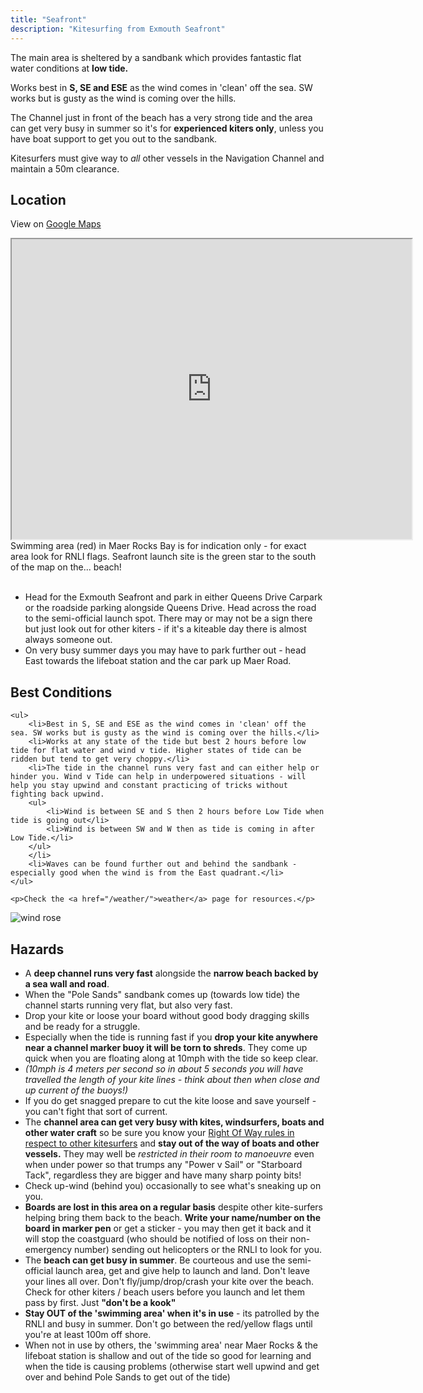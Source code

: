 ```yaml
---
title: "Seafront"
description: "Kitesurfing from Exmouth Seafront"
---
```


The main area is sheltered by a sandbank which provides fantastic flat water conditions at **low tide.**

Works best in **S, SE and ESE** as the wind comes in 'clean' off the sea. SW works but is gusty as the wind is coming over the hills.

The Channel just in front of the beach has a very strong tide and the area can get very busy in summer so it's for **experienced kiters only**, unless you have boat support to get you out to the sandbank.

Kitesurfers must give way to _all_ other vessels in the Navigation Channel and maintain a 50m clearance.

<!--more-->

## Location

View on [Google Maps](https://drive.google.com/open?id=1-ZO755CqpeceKO2cMKHwK26Ow30WJCRY&usp=sharing)

<div class="image-container text-center">
<iframe src="https://www.google.com/maps/d/u/0/embed?mid=1-ZO755CqpeceKO2cMKHwK26Ow30WJCRY" width="640" height="480"></iframe>
    <div class="caption">
    Swimming area (red) in Maer Rocks Bay is for indication only - for exact area look for RNLI flags.
    Seafront launch site is the green star to the south of the map on the... beach!
    </div>
</div>

<br>

* Head for the Exmouth Seafront and park in either Queens Drive Carpark or the roadside parking alongside Queens Drive. Head across the road to the semi-official launch spot. There may or may not be a sign there but just look out for other kiters - if it's a kiteable day there is almost always someone out. 
* On very busy summer days you may have to park further out - head East towards the lifeboat station and the car park up Maer Road.

## Best Conditions



<div class="row">
  <div class="col-md-8 col-md-push-8">

    <ul>
        <li>Best in S, SE and ESE as the wind comes in 'clean' off the sea. SW works but is gusty as the wind is coming over the hills.</li>
        <li>Works at any state of the tide but best 2 hours before low tide for flat water and wind v tide. Higher states of tide can be ridden but tend to get very choppy.</li>
        <li>The tide in the channel runs very fast and can either help or hinder you. Wind v Tide can help in underpowered situations - will help you stay upwind and constant practicing of tricks without fighting back upwind.
        <ul>
            <li>Wind is between SE and S then 2 hours before Low Tide when tide is going out</li>
            <li>Wind is between SW and W then as tide is coming in after Low Tide.</li>
        </ul>
        </li>
        <li>Waves can be found further out and behind the sandbank - especially good when the wind is from the East quadrant.</li>
    </ul>

    <p>Check the <a href="/weather/">weather</a> page for resources.</p>

  </div>
  <div class="col-md-4 col-md-pull-4">
    <img src="/images/wind-rose-seafront_small.png" alt="wind rose">
  </div>  
</div>

## Hazards

* A **deep channel runs very fast** alongside the **narrow beach backed by a sea wall and road**. 
* When the "Pole Sands" sandbank comes up (towards low tide) the channel starts running very flat, but also very fast.
* Drop your kite or loose your board without good body dragging skills and be ready for a struggle.
* Especially when the tide is running fast if you **drop your kite anywhere near a channel marker buoy it will be torn to shreds**. They come up quick when you are floating along at 10mph with the tide so keep clear. 
* *(10mph is 4 meters per second so in about 5 seconds you will have travelled the length of your kite lines - think about then when close and up current of the buoys!)*
* If you do get snagged prepare to cut the kite loose and save yourself - you can't fight that sort of current.
* The **channel area can get very busy with kites, windsurfers, boats and other water craft** so be sure you know your [Right Of Way rules in respect to other kitesurfers](/code-of-conduct/#rights-of-way) and **stay out of the way of boats and other vessels.** They may well be *restricted in their room to manoeuvre* even when under power so that trumps any "Power v Sail" or "Starboard Tack", regardless they are bigger and have many sharp pointy bits! 
* Check up-wind (behind you) occasionally to see what's sneaking up on you.
* **Boards are lost in this area on a regular basis** despite other kite-surfers helping bring them back to the beach. **Write your name/number on the board in marker pen** or get a sticker - you may then get it back and it will stop the coastguard (who should be notified of loss on their non-emergency number) sending out helicopters or the RNLI to look for you.
* The **beach can get busy in summer**. Be courteous and use the semi-official launch area, get and give help to launch and land. Don't leave your lines all over. Don't fly/jump/drop/crash your kite over the beach. Check for other kiters / beach users before you launch and let them pass by first. Just **"don't be a kook"**
* **Stay OUT of the 'swimming area' when it's in use** - its patrolled by the RNLI and busy in summer. Don't go between the red/yellow flags until you're at least 100m off shore.
* When not in use by others, the 'swimming area' near Maer Rocks & the lifeboat station is shallow and out of the tide so good for learning and when the tide is causing problems (otherwise start well upwind and get over and behind Pole Sands to get out of the tide)




